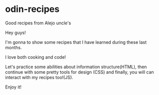 # odin-recipes
Good recipes from Alejo uncle's

Hey guys!

I'm gonna to show some recipes that I have learned during these last months.

I love both cooking and code!

Let's practice some abilities about information structure(HTML), then continue with some pretty tools for design (CSS) and finally, you will can interact with my recipes too!(JS).

Enjoy it!